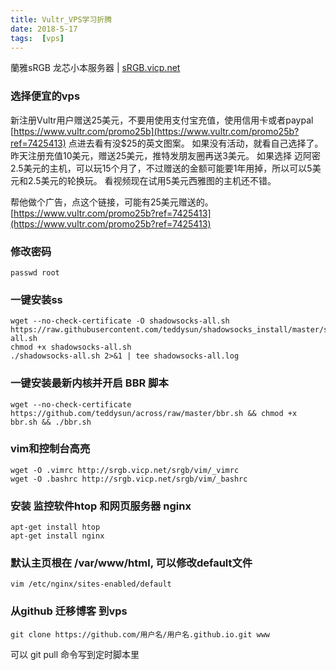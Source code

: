 ```yaml
---
title: Vultr_VPS学习折腾
date: 2018-5-17
tags:  [vps]
---
```


蘭雅sRGB 龙芯小本服务器 | [sRGB.vicp.net](http://sRGB.vicp.net)
	
### 选择便宜的vps
新注册Vultr用户赠送25美元，不要用使用支付宝充值，使用信用卡或者paypal
[https://www.vultr.com/promo25b](https://www.vultr.com/promo25b?ref=7425413)  点进去看有没$25的英文图案。
如果没有活动，就看自己选择了。 昨天注册充值10美元，赠送25美元，推特发朋友圈再送3美元。
如果选择 迈阿密2.5美元的主机，可以玩15个月了，不过赠送的金额可能要1年用掉，所以可以5美元和2.5美元的轮换玩。
看视频现在试用5美元西雅图的主机还不错。

帮他做个广告，点这个链接，可能有25美元赠送的。
[https://www.vultr.com/promo25b?ref=7425413](https://www.vultr.com/promo25b?ref=7425413)

### 修改密码
	passwd root

### 一键安装ss 
	wget --no-check-certificate -O shadowsocks-all.sh https://raw.githubusercontent.com/teddysun/shadowsocks_install/master/shadowsocks-all.sh
	chmod +x shadowsocks-all.sh
	./shadowsocks-all.sh 2>&1 | tee shadowsocks-all.log

### 一键安装最新内核并开启 BBR 脚本
	wget --no-check-certificate https://github.com/teddysun/across/raw/master/bbr.sh && chmod +x bbr.sh && ./bbr.sh

### vim和控制台高亮
	wget -O .vimrc http://srgb.vicp.net/srgb/vim/_vimrc
	wget -O .bashrc http://srgb.vicp.net/srgb/vim/_bashrc

### 安装 监控软件htop 和网页服务器 nginx
	apt-get install htop
	apt-get install nginx

### 默认主页根在 /var/www/html, 可以修改default文件
	vim /etc/nginx/sites-enabled/default 

### 从github 迁移博客 到vps
	git clone https://github.com/用户名/用户名.github.io.git www

可以 git pull 命令写到定时脚本里